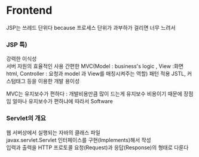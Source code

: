 # Frontend
JSP는 쓰레드 단위다 because 프로세스 단위가 과부하가 걸리면 너무 느려서

### JSP 특)
강력한 이식성  
서버 자원의 효율적인 사용
간편한 MVC(Model : business's logic , View :화면 html, Controller : 요청과 model 과 View를  매칭시켜주는 역할) 패턴 적용
JSTL, 커스텀태그 등을 이용한 개발 용이성  
  
MVC는 유지보수가 편하다 : 개발비용만큼 많이 드는게 유지보수 비용이기 때문에 장점임
얼마나 유지보수가 편하냐에 따라서 Software

### Servlet의 개요  
웹 서버상에서 실행되는 자바의 클래스 파일  
javax.servlet.Servlet 인터페이스를 구현(Implements)해서 작성  
입력과 출력을 HTTP 프로토콜 요청(Request)과 응답(Response)의 형태로 다룬다




